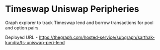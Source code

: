 # Timeswap Uniswap Peripheries

Graph explorer to track Timeswap lend and borrow transactions for pool and option pairs. 

Deployed URL - https://thegraph.com/hosted-service/subgraph/sarthak-kundra/ts-uniswap-peri-lend
